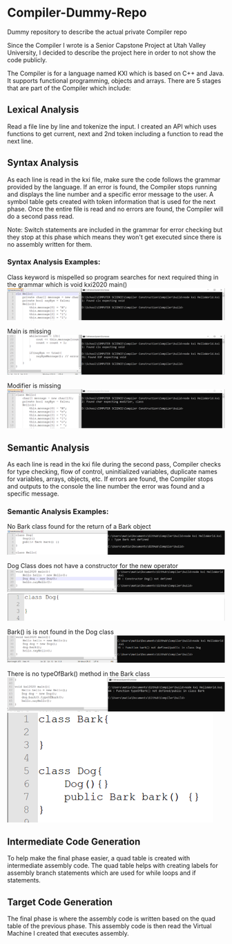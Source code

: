 # Compiler-Dummy-Repo
Dummy repository to describe the actual private Compiler repo

Since the Compiler I wrote is a Senior Capstone Project at Utah Valley University, I decided to describe the project here in order to not show the code publicly.

The Compiler is for a language named KXI which is based on C++ and Java. It supports functional programming, objects and arrays. There are 5 stages that are part of the Compiler which include:

## Lexical Analysis
Read a file line by line and tokenize the input. I created an API which uses functions to get current, next and 2nd token including a function to read the next line.

## Syntax Analysis
As each line is read in the kxi file, make sure the code follows the grammar provided by the language. If an error is found, the Compiler stops running and displays the line number and a specific error message to the user. A symbol table gets created with token information that is used for the next phase. Once the entire file is read and no errors are found, the Compiler will do a second pass read.

Note: Switch statements are included in the grammar for error checking but they stop at this phase which means they won't get executed since there is no assembly written for them.

### Syntax Analysis Examples:

Class keyword is mispelled so program searches for next required thing in the grammar which is void kxi2020 main()
![GitHub Logo](SyntaxErrors/ClassSyntaxErr.PNG)

Main is missing
![GitHub Logo](SyntaxErrors/MissingMain.PNG)

Modifier is missing
![GitHub Logo](SyntaxErrors/MissingModifier.PNG)

## Semantic Analysis
As each line is read in the kxi file during the second pass, Compiler checks for type checking, flow of control, uninitialized variables, duplicate names for variables, arrays, objects, etc. If errors are found, the Compiler stops and outputs to the console the line number the error was found and a specific message.

### Semantic Analysis Examples:

No Bark class found for the return of a Bark object
![GitHub Logo](SemanticErrors/NoBarkObject.PNG)

Dog Class does not have a constructor for the new operator
![GitHub Logo](SemanticErrors/NoDogConstructor.PNG)
![GitHub Logo](SemanticErrors/NoDogConstructor2.PNG)

Bark() is is not found in the Dog class
![GitHub Logo](SemanticErrors/barkUndefined.PNG)

There is no typeOfBark() method in the Bark class
![GitHub Logo](SemanticErrors/NoTypeOfBark.PNG)
![GitHub Logo](SemanticErrors/NoTypeOfBark2.PNG)

## Intermediate Code Generation
To help make the final phase easier, a quad table is created with intermediate assembly code. The quad table helps with creating labels for assembly branch statements which are used for while loops and if statements.

## Target Code Generation
The final phase is where the assembly code is written based on the quad table of the previous phase. This assembly code is then read the Virtual Machine I created that executes assembly.
